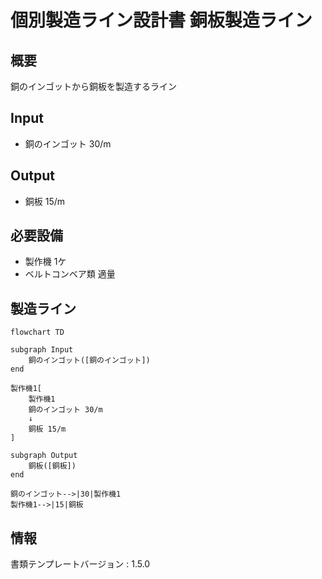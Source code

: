 # 個別製造ライン設計書 銅板製造ライン

## 概要
銅のインゴットから銅板を製造するライン

## Input
- 銅のインゴット 30/m

## Output
- 銅板 15/m

## 必要設備
- 製作機 1ケ
- ベルトコンベア類 適量


## 製造ライン
```mermaid
flowchart TD

subgraph Input
    銅のインゴット([銅のインゴット])
end

製作機1[
    製作機1
    銅のインゴット 30/m
    ↓
    銅板 15/m
]

subgraph Output
    銅板([銅板])
end

銅のインゴット-->|30|製作機1
製作機1-->|15|銅板
```


## 情報
書類テンプレートバージョン : 1.5.0
